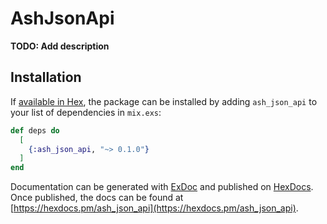 # AshJsonApi

**TODO: Add description**

## Installation

If [available in Hex](https://hex.pm/docs/publish), the package can be installed
by adding `ash_json_api` to your list of dependencies in `mix.exs`:

```elixir
def deps do
  [
    {:ash_json_api, "~> 0.1.0"}
  ]
end
```

Documentation can be generated with [ExDoc](https://github.com/elixir-lang/ex_doc)
and published on [HexDocs](https://hexdocs.pm). Once published, the docs can
be found at [https://hexdocs.pm/ash_json_api](https://hexdocs.pm/ash_json_api).

